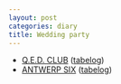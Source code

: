 ```yaml
---
layout: post
categories: diary
title: Wedding party
---
```


* [Q.E.D. CLUB](http://www.qed.co.jp/) ([tabelog](http://r.tabelog.com/tokyo/A1303/A130302/13003164/))
* [ANTWERP SIX](http://www.belgianbeercafe.jp/) ([tabelog](http://r.tabelog.com/tokyo/A1301/A130103/13043438/))

<!--more-->
